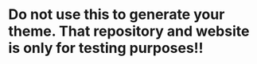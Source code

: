 # Do not use this to generate your theme. That repository and website is only for testing purposes!!
